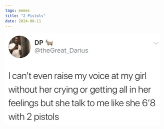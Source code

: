 ```yaml
---
tags: memes
title: "2 Pistols"
date: 2024-08-11
---
```




![2pistols.png](https://raw.githubusercontent.com/muneer78/muneer78.github.io/master/images/2pistols.png)
        